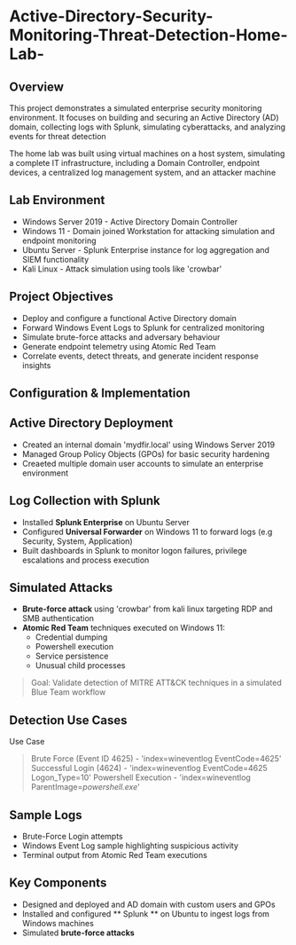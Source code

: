 # Active-Directory-Security-Monitoring-Threat-Detection-Home-Lab-

## Overview
This project demonstrates a simulated enterprise security monitoring environment. It focuses on building and securing an Active Directory (AD) domain, collecting logs with Splunk, simulating cyberattacks, and analyzing events for threat detection

The home lab was built using virtual machines on a host system, simulating a complete IT infrastructure, including a Domain Controller, endpoint devices, a centralized log management system, and an attacker machine

## Lab Environment
- Windows Server 2019 - Active Directory Domain Controller
- Windows 11 - Domain joined Workstation for attacking simulation and endpoint monitoring
- Ubuntu Server - Splunk Enterprise instance for log aggregation and SIEM functionality
- Kali Linux - Attack simulation using tools like 'crowbar'

## Project Objectives
- Deploy and configure a functional Active Directory domain
- Forward Windows Event Logs to Splunk for centralized monitoring
- Simulate brute-force attacks and adversary behaviour
- Generate endpoint telemetry using Atomic Red Team
- Correlate events, detect threats, and generate incident response insights

## Configuration & Implementation

## Active Directory Deployment
- Created an internal domain 'mydfir.local' using Windows Server 2019
- Managed Group Policy Objects (GPOs) for basic security hardening
- Creaeted multiple domain user accounts to simulate an enterprise environment

## Log Collection with Splunk
- Installed **Splunk Enterprise** on Ubuntu Server
- Configured **Universal Forwarder** on Windows 11 to forward logs (e.g Security, System, Application)
- Built dashboards in Splunk to monitor logon failures, privilege escalations and process execution

## Simulated Attacks
- **Brute-force attack** using 'crowbar' from kali linux targeting RDP and SMB authentication
- **Atomic Red Team** techniques executed on Windows 11:
    - Credential dumping
    - Powershell execution
    - Service persistence
    - Unusual child processes
 
> Goal: Validate detection of MITRE ATT&CK techniques in a simulated Blue Team workflow


## Detection Use Cases
Use Case
> Brute Force (Event ID 4625) - 'index=wineventlog EventCode=4625'
> Successful Login (4624) - 'index=wineventlog EventCode=4625 Logon_Type=10'
> Powershell Execution - 'index=wineventlog ParentImage=*powershell.exe*'

## Sample Logs
- Brute-Force Login attempts
- Windows Event Log sample highlighting suspicious activity
- Terminal output from Atomic Red Team executions
## Key Components 
- Designed and deployed and AD domain with custom users and GPOs
- Installed and configured ** Splunk ** on Ubuntu to ingest logs from Windows machines
- Simulated **brute-force attacks** 
